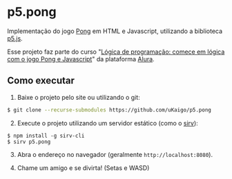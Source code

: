 p5.pong
======

Implementação do jogo [Pong](https://pt.wikipedia.org/wiki/Pong) em HTML e Javascript, utilizando a biblioteca [p5.js](https://p5js.org/).

Esse projeto faz parte do curso "[Lógica de programação: comece em lógica com o jogo Pong e Javascript](https://www.alura.com.br/curso-online-pong-javascript)" da plataforma [Alura](https://alura.com.br).

Como executar
-------------

1. Baixe o projeto pelo site ou utilizando o git:
```sh
$ git clone --recurse-submodules https://github.com/uKaigo/p5.pong
```

2. Execute o projeto utilizando um servidor estático (como o [sirv](https://www.npmjs.com/package/sirv-cli)):
```
$ npm install -g sirv-cli
$ sirv p5.pong
```

3. Abra o endereço no navegador (geralmente `http://localhost:8080`).

4. Chame um amigo e se divirta! (Setas e WASD)
